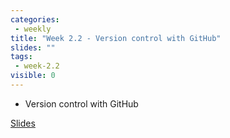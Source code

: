 ```yaml
---
categories:
 - weekly
title: "Week 2.2 - Version control with GitHub"
slides: ""
tags:
 - week-2.2
visible: 0
---
```


- Version control with GitHub

[Slides](/presentations/00_Intro/00_Intro.pdf)
